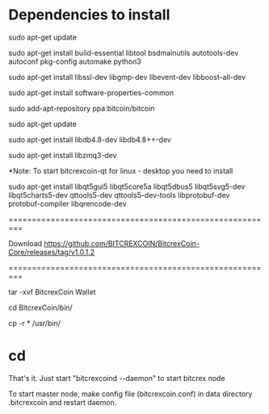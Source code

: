 Dependencies to install
=========================================================
sudo apt-get update

sudo apt-get install build-essential libtool bsdmainutils autotools-dev autoconf pkg-config automake python3

sudo apt-get install libssl-dev libgmp-dev libevent-dev libboost-all-dev

sudo apt-get install software-properties-common

sudo add-apt-repository ppa:bitcoin/bitcoin

sudo apt-get update

sudo apt-get install libdb4.8-dev libdb4.8++-dev

sudo apt-get install libzmq3-dev


*Note: To start bitcrexcoin-qt for linux - desktop you need to install 

sudo apt-get install libqt5gui5 libqt5core5a libqt5dbus5 libqt5svg5-dev libqt5charts5-dev qttools5-dev qttools5-dev-tools libprotobuf-dev protobuf-compiler libqrencode-dev 

=========================================================

Download https://github.com/BITCREXCOIN/BitcrexCoin-Core/releases/tag/v1.0.1.2

=========================================================

tar -xvf BitcrexCoin Wallet

cd BitcrexCoin/bin/

cp -r * /usr/bin/

cd
=========================================================
That's it. Just start "bitcrexcoind --daemon" to start bitcrex node

To start master node, make config file (bitcrexcoin.conf) in data directory .bitcrexcoin and restart daemon.
